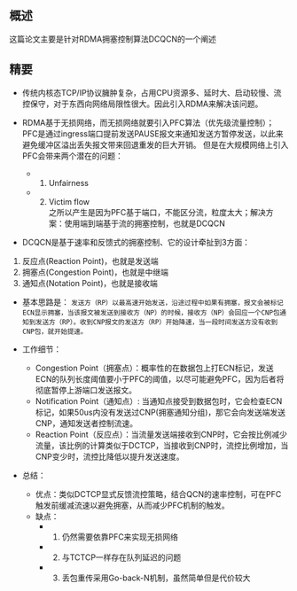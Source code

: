 ## 概述
这篇论文主要是针对RDMA拥塞控制算法DCQCN的一个阐述

## 精要
- 传统内核态TCP/IP协议臃肿复杂，占用CPU资源多、延时大、启动较慢、流控保守，对于东西向网络局限性很大。因此引入RDMA来解决该问题。 
- RDMA基于无损网络，而无损网络就要引入PFC算法（优先级流量控制）； PFC是通过ingress端口提前发送PAUSE报文来通知发送方暂停发送，以此来避免缓冲区溢出丢失报文带来回退重发的巨大开销。 但是在大规模网络上引入PFC会带来两个潜在的问题：
  - 1. Unfairness
  - 2. Victim flow  
之所以产生是因为PFC基于端口，不能区分流，粒度太大；解决方案：使用端到端基于流的拥塞控制，也就是DCQCN

- DCQCN是基于速率和反馈式的拥塞控制、它的设计牵扯到3方面：
1. 反应点(Reaction Point)，也就是发送端
2. 拥塞点(Congestion Point)，也就是中继端
3. 通知点(Notation Point)，也就是接收端

- 基本思路是：
`发送方（RP）以最高速开始发送，沿途过程中如果有拥塞，报文会被标记ECN显示拥塞，当该报文被发送到接收方（NP）的时候，接收方（NP）会回应一个CNP包通知到发送方（RP）。收到CNP报文的发送方（RP）开始降速，当一段时间发送方没有收到CNP包，就开始提速。`

- 工作细节：
  - Congestion Point（拥塞点）：概率性的在数据包上打ECN标记，发送ECN的队列长度阈值要小于PFC的阈值，以尽可能避免PFC，因为后者将彻底暂停上游端口发送报文。
  - Notification Point（通知点）: 当通知点接受到数据包时，它会检查ECN标记，如果50us内没有发送过CNP(拥塞通知分组)，那它会向发送端发送CNP，通知发送者控制流速。
  - Reaction Point（反应点）：当流量发送端接收到CNP时，它会按比例减少流量，该比例的计算类似于DCTCP，当接收到CNP时，流控比例增加，当CNP变少时，流控比降低以提升发送速度。
- 总结：
  - 优点：类似DCTCP显式反馈流控策略，结合QCN的速率控制，可在PFC触发前缓减流速以避免拥塞，从而减少PFC机制的触发。
  - 缺点：
    - 1. 仍然需要依靠PFC来实现无损网络
    - 2. 与TCTCP一样存在队列延迟的问题
    - 3. 丢包重传采用Go-back-N机制，虽然简单但是代价较大

